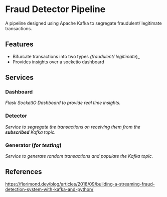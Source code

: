 # Fraud Detector Pipeline

A pipeline designed using Apache Kafka to segregate fraudulent/ legitimate transactions.

## Features
- Bifurcate transactions into two types _(fraudulent/ legitimate_)_
- Provides insights over a socketio dashboard

## Services

### Dashboard
_Flask SocketIO Dashboard to provide real time insights._

### Detector
_Service to segregate the transactions on receiving them from the **subscribed** Kafka topic._

### Generator (_for testing_)
_Service to generate random transactions and populate the Kafka topic._

## References
https://florimond.dev/blog/articles/2018/09/building-a-streaming-fraud-detection-system-with-kafka-and-python/
